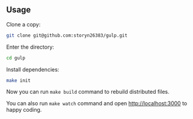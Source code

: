 ## Usage

Clone a copy:

```bash
git clone git@github.com:storyn26383/gulp.git
```

Enter the directory:

```bash
cd gulp
```

Install dependencies:

```bash
make init
```

Now you can run `make build` command to rebuild distributed files.

You can also run `make watch` command and open <http://localhost:3000> to happy coding.
